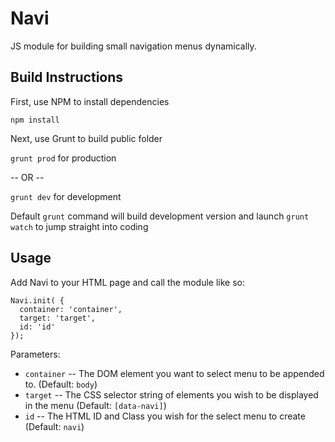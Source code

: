 # Navi
JS module for building small navigation menus dynamically.

Build Instructions
-------------------

First, use NPM to install dependencies

`npm install`

Next, use Grunt to build public folder

`grunt prod` for production

-- OR --

`grunt dev` for development

Default `grunt` command will build development version and launch `grunt watch` to jump straight into coding


Usage
---------------------

Add Navi to your HTML page and call the module like so:

```
Navi.init( { 
  container: 'container', 
  target: 'target', 
  id: 'id' 
});
```

Parameters:
- `container` -- The DOM element you want to select menu to be appended to. (Default: `body`)
- `target` -- The CSS selector string of elements you wish to be displayed in the menu (Default: `[data-navi]`)
- `id` -- The HTML ID and Class you wish for the select menu to create (Default: `navi`)


